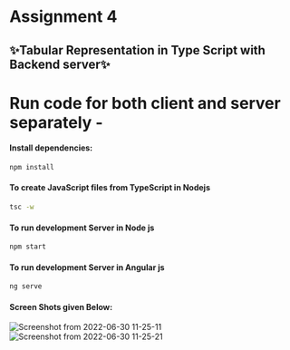 # Assignment 4

## ✨Tabular Representation in Type Script with Backend server✨

# Run code for both client and server separately -
#### Install dependencies:
```sh
npm install
```
#### To create JavaScript files from TypeScript in Nodejs
```sh
tsc -w
```
#### To run development Server in Node js
```sh
npm start
```
#### To run development Server in Angular js
```sh
ng serve
```
#### Screen Shots given Below:

![Screenshot from 2022-06-30 11-25-11](https://user-images.githubusercontent.com/107537420/176603820-a125cbac-6413-416a-b992-8604cf2cdc46.png)
![Screenshot from 2022-06-30 11-25-21](https://user-images.githubusercontent.com/107537420/176603833-441fdf4d-3b68-42cf-9454-b4fab550914d.png)
